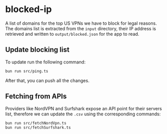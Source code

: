 # blocked-ip

A list of domains for the top US VPNs we have to block for legal reasons. The domains list is extracted from the `input` directory, their IP address is retrieved and written to `output/blocked.json` for the app to read.

## Update blocking list

To update run the following command: 
```
bun run src/ping.ts
```
After that, you can push all the changes.

## Fetching from APIs

Providers like NordVPN and Surfshark expose an API point for their servers list, therefore we can update the `.csv` using the corresponding commands:
```
bun run src/fetchNordVpn.ts
bun run src/fetchSurfshark.ts
```